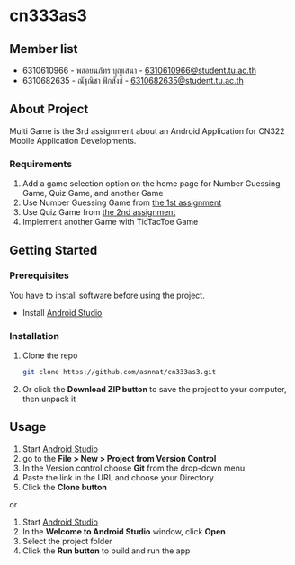 # cn333as3

## Member list
* 6310610966 - พลอยนภัทร บุญเสนา - 6310610966@student.tu.ac.th
* 6310682635 - ณัฐณิชา ฟักสังข์ - 6310682635@student.tu.ac.th

## About Project
Multi Game is the 3rd assignment about an Android Application for CN322 Mobile Application Developments.

### Requirements

1. Add a game selection option on the home page for Number Guessing Game, Quiz Game, and another Game
2. Use Number Guessing Game from [the 1st assignment](https://github.com/asnnat/cn333as1)
3. Use Quiz Game from [the 2nd assignment](https://github.com/asnnat/cn333as2)
4. Implement another Game with TicTacToe Game

## Getting Started

### Prerequisites
You have to install software before using the project.

* Install [Android Studio](https://developer.android.com/studio)

### Installation

1. Clone the repo
    ```sh
    git clone https://github.com/asnnat/cn333as3.git
    ```
2. Or click the **Download ZIP button** to save the project to your computer, then unpack it

## Usage

1. Start [Android Studio](https://developer.android.com/studio)
2. go to the **File > New > Project from Version Control**
3. In the Version control choose **Git** from the drop-down menu
4. Paste the link in the URL and choose your Directory
5. Click the **Clone button**

or 

1. Start [Android Studio](https://developer.android.com/studio)
2. In the **Welcome to Android Studio** window, click **Open**
3. Select the project folder
4. Click the **Run button** to build and run the app